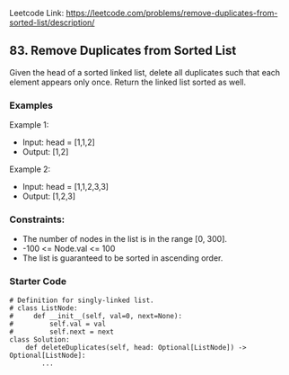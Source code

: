 Leetcode Link: https://leetcode.com/problems/remove-duplicates-from-sorted-list/description/

## 83. Remove Duplicates from Sorted List

Given the head of a sorted linked list, delete all duplicates such that each element appears only once. Return the linked list sorted as well.

### Examples 


Example 1:
- Input: head = [1,1,2]
- Output: [1,2]

Example 2:
- Input: head = [1,1,2,3,3]
- Output: [1,2,3]


### Constraints:
- The number of nodes in the list is in the range [0, 300].
- -100 <= Node.val <= 100
- The list is guaranteed to be sorted in ascending order.

### Starter Code
```
# Definition for singly-linked list.
# class ListNode:
#     def __init__(self, val=0, next=None):
#         self.val = val
#         self.next = next
class Solution:
    def deleteDuplicates(self, head: Optional[ListNode]) -> Optional[ListNode]:
        ...
```